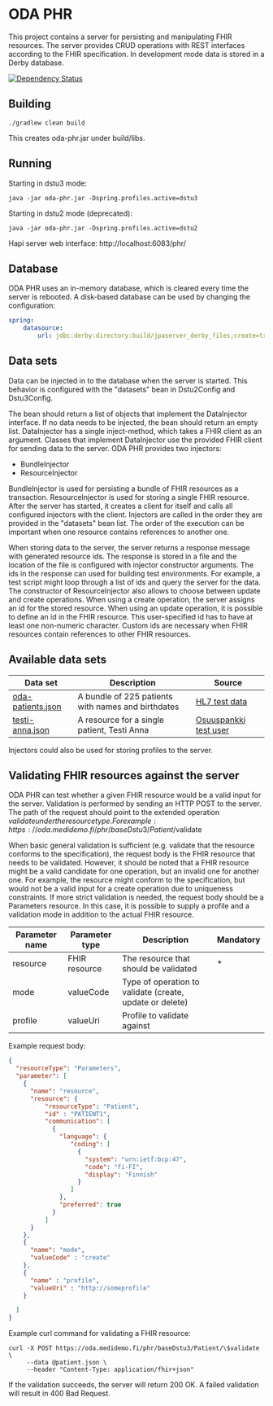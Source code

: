 # ODA PHR

This project contains a server for persisting and manipulating FHIR resources. 
The server provides CRUD operations with REST interfaces according to the FHIR 
specification. In development mode data is stored in a Derby database.

[![Dependency Status](https://www.versioneye.com/user/projects/58ef3c3673eac40052fd19ad/badge.svg?style=flat-square)](https://www.versioneye.com/user/projects/58ef3c3673eac40052fd19ad)

## Building

    ./gradlew clean build
    
This creates oda-phr.jar under build/libs.

## Running

Starting in dstu3 mode:

    java -jar oda-phr.jar -Dspring.profiles.active=dstu3

Starting in dstu2 mode (deprecated):

    java -jar oda-phr.jar -Dspring.profiles.active=dstu2


Hapi server web interface: http://localhost:6083/phr/

## Database
ODA PHR uses an in-memory database, which is cleared every time the server is 
rebooted. A disk-based database can be used by changing the configuration:

```yml
spring:
    datasource:
        url: jdbc:derby:directory:build/jpaserver_derby_files;create=true   
```

## Data sets        
Data can be injected in to the database when the server is started. This 
behavior is configured with the "datasets" bean in Dstu2Config and Dstu3Config.

The bean should return a list of objects that implement the DataInjector 
interface. If no data needs to be injected, the bean should return an empty 
list. DataInjector has a single inject-method, which takes a FHIR client as an 
argument. Classes that implement DataInjector use the provided FHIR client for 
sending data to the server. ODA PHR provides two injectors: 
- BundleInjector
- ResourceInjector

BundleInjector is used for persisting a bundle of FHIR resources as a 
transaction. ResourceInjector is used for storing a single FHIR resource. After 
the server has started, it creates a client for itself and calls all configured 
injectors with the client. Injectors are called in the order they are provided 
in the "datasets" bean list. The order of the execution can be important when 
one resource contains references to another one. 

When storing data to the server, the server returns a response message with 
generated resource ids. The response is stored in a file and the location of 
the file is configured with injector constructor arguments. The ids in the 
response can used for building test environments. For example, a test script 
might loop through a list of ids and query the server for the data. The 
constructor of ResourceInjector also allows to choose between update and create 
operations. When using a create operation, the server assigns an id for the 
stored resource. When using an update operation, it is possible to define an id 
in the FHIR resource. This user-specified id has to have at least one 
non-numeric character. Custom ids are necessary when FHIR resources contain 
references to other FHIR resources. 



## Available data sets

| Data set | Description | Source |
| ---- | ------- | ------- |
| [oda-patients.json](src/main/resources/oda-patients.json) | A bundle of 225 patients with names and birthdates | [HL7 test data](https://www.hl7.org/FHIR/2017Jan/downloads.html) |
| [testi-anna.json](src/main/resources/testi-anna.json) | A resource for a single patient, Testi Anna | [Osuuspankki test user](https://support.signicat.com/display/S2/Finnish+Tupas+test+info)|

Injectors could also be used for storing profiles to the server.


## Validating FHIR resources against the server

ODA PHR can test whether a given FHIR resource would be a valid input for the server. Validation is performed by sending an HTTP POST to the server. The path of the request should point to the extended operation $validate under the resource type. For example:     
https://oda.medidemo.fi/phr/baseDstu3/Patient/$validate

When basic general validation is sufficient (e.g. validate that the resource conforms to the specification), the request body is the FHIR resource that needs to be validated. However, it should be noted that a FHIR resource might be a valid candidate for one operation, but an invalid one for another one. For example, the resource might conform to the specification, but would not be a valid input for a create operation due to uniqueness constraints. If more strict validation is needed, the request body should be a Parameters resource. In this case, it is possible to supply a profile and a validation mode in addition to the actual FHIR resource.

| Parameter name | Parameter type | Description | Mandatory |
| ---- | ------- | ------- | ------- |
| resource | FHIR resource | The resource that should be validated | * |
| mode | valueCode | Type of operation to validate (create, update or delete) |  | 
| profile | valueUri | Profile to validate against |  |

Example request body: 
```json
{
  "resourceType": "Parameters",
  "parameter": [
    {
      "name": "resource",
      "resource": {
          "resourceType": "Patient",
          "id" : "PATIENT1",
          "communication": [
            {
              "language": {
                 "coding": [
                   {
                     "system": "urn:ietf:bcp:47",
                     "code": "fi-FI",
                     "display": "Finnish"
                   }
                 ]
              },
              "preferred": true
            }
          ]
      }  
    },
    {
      "name": "mode",
      "valueCode" : "create"
    },
    {
      "name" : "profile",
      "valueUri" : "http://someprofile"
    }

  ]
} 
```

Example curl command for validating a FHIR resource: 
```
curl -X POST https://oda.medidemo.fi/phr/baseDstu3/Patient/\$validate \
     --data @patient.json \
     --header "Content-Type: application/fhir+json"
```

If the validation succeeds, the server will return 200 OK. A failed validation will result in 400 Bad Request. 
